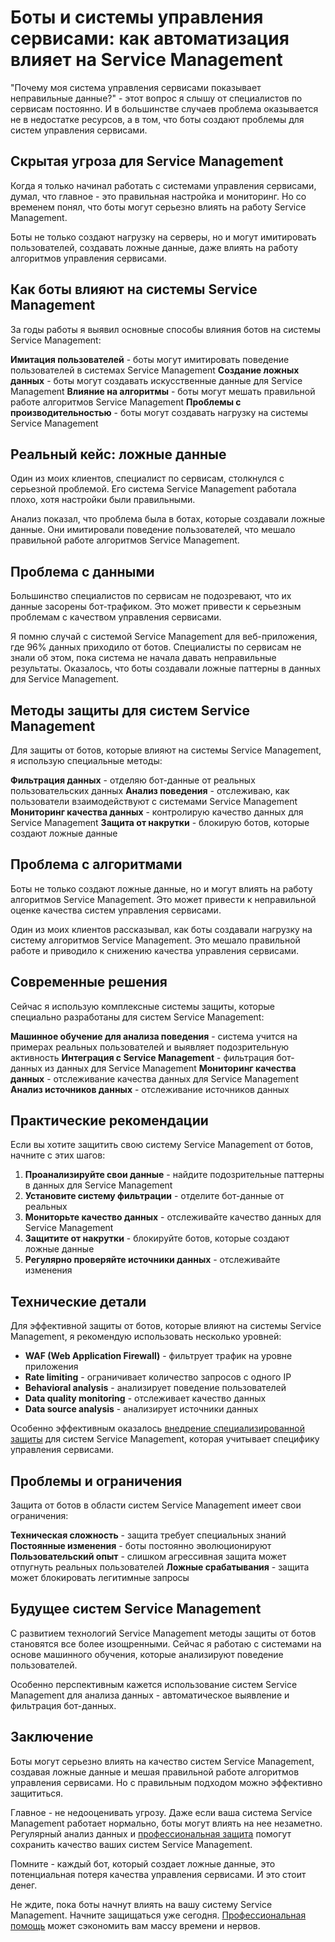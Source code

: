 # Боты и системы управления сервисами: как автоматизация влияет на Service Management

"Почему моя система управления сервисами показывает неправильные данные?" - этот вопрос я слышу от специалистов по сервисам постоянно. И в большинстве случаев проблема оказывается не в недостатке ресурсов, а в том, что боты создают проблемы для систем управления сервисами.

## Скрытая угроза для Service Management

Когда я только начинал работать с системами управления сервисами, думал, что главное - это правильная настройка и мониторинг. Но со временем понял, что боты могут серьезно влиять на работу Service Management.

Боты не только создают нагрузку на серверы, но и могут имитировать пользователей, создавать ложные данные, даже влиять на работу алгоритмов управления сервисами.

## Как боты влияют на системы Service Management

За годы работы я выявил основные способы влияния ботов на системы Service Management:

**Имитация пользователей** - боты могут имитировать поведение пользователей в системах Service Management
**Создание ложных данных** - боты могут создавать искусственные данные для Service Management
**Влияние на алгоритмы** - боты могут мешать правильной работе алгоритмов Service Management
**Проблемы с производительностью** - боты могут создавать нагрузку на системы Service Management

## Реальный кейс: ложные данные

Один из моих клиентов, специалист по сервисам, столкнулся с серьезной проблемой. Его система Service Management работала плохо, хотя настройки были правильными.

Анализ показал, что проблема была в ботах, которые создавали ложные данные. Они имитировали поведение пользователей, что мешало правильной работе алгоритмов Service Management.

## Проблема с данными

Большинство специалистов по сервисам не подозревают, что их данные засорены бот-трафиком. Это может привести к серьезным проблемам с качеством управления сервисами.

Я помню случай с системой Service Management для веб-приложения, где 96% данных приходило от ботов. Специалисты по сервисам не знали об этом, пока система не начала давать неправильные результаты. Оказалось, что боты создавали ложные паттерны в данных для Service Management.

## Методы защиты для систем Service Management

Для защиты от ботов, которые влияют на системы Service Management, я использую специальные методы:

**Фильтрация данных** - отделяю бот-данные от реальных пользовательских данных
**Анализ поведения** - отслеживаю, как пользователи взаимодействуют с системами Service Management
**Мониторинг качества данных** - контролирую качество данных для Service Management
**Защита от накрутки** - блокирую ботов, которые создают ложные данные

## Проблема с алгоритмами

Боты не только создают ложные данные, но и могут влиять на работу алгоритмов Service Management. Это может привести к неправильной оценке качества систем управления сервисами.

Один из моих клиентов рассказывал, как боты создавали нагрузку на систему алгоритмов Service Management. Это мешало правильной работе и приводило к снижению качества управления сервисами.

## Современные решения

Сейчас я использую комплексные системы защиты, которые специально разработаны для систем Service Management:

**Машинное обучение для анализа поведения** - система учится на примерах реальных пользователей и выявляет подозрительную активность
**Интеграция с Service Management** - фильтрация бот-данных из данных для Service Management
**Мониторинг качества данных** - отслеживание качества данных для Service Management
**Анализ источников данных** - отслеживание источников данных

## Практические рекомендации

Если вы хотите защитить свою систему Service Management от ботов, начните с этих шагов:

1. **Проанализируйте свои данные** - найдите подозрительные паттерны в данных для Service Management
2. **Установите систему фильтрации** - отделите бот-данные от реальных
3. **Мониторьте качество данных** - отслеживайте качество данных для Service Management
4. **Защитите от накрутки** - блокируйте ботов, которые создают ложные данные
5. **Регулярно проверяйте источники данных** - отслеживайте изменения

## Технические детали

Для эффективной защиты от ботов, которые влияют на системы Service Management, я рекомендую использовать несколько уровней:

- **WAF (Web Application Firewall)** - фильтрует трафик на уровне приложения
- **Rate limiting** - ограничивает количество запросов с одного IP
- **Behavioral analysis** - анализирует поведение пользователей
- **Data quality monitoring** - отслеживает качество данных
- **Data source analysis** - анализирует источники данных

Особенно эффективным оказалось [внедрение специализированной защиты](https://progaem.com/ustanovka-antibота-usluga-po-zashhite-ot-botов-vashih-sajtов-na-различных-cms-системах.html) для систем Service Management, которая учитывает специфику управления сервисами.

## Проблемы и ограничения

Защита от ботов в области систем Service Management имеет свои ограничения:

**Техническая сложность** - защита требует специальных знаний
**Постоянные изменения** - боты постоянно эволюционируют
**Пользовательский опыт** - слишком агрессивная защита может отпугнуть реальных пользователей
**Ложные срабатывания** - защита может блокировать легитимные запросы

## Будущее систем Service Management

С развитием технологий Service Management методы защиты от ботов становятся все более изощренными. Сейчас я работаю с системами на основе машинного обучения, которые анализируют поведение пользователей.

Особенно перспективным кажется использование систем Service Management для анализа данных - автоматическое выявление и фильтрация бот-данных.

## Заключение

Боты могут серьезно влиять на качество систем Service Management, создавая ложные данные и мешая правильной работе алгоритмов управления сервисами. Но с правильным подходом можно эффективно защититься.

Главное - не недооценивать угрозу. Даже если ваша система Service Management работает нормально, боты могут влиять на нее незаметно. Регулярный анализ данных и [профессиональная защита](https://progaem.com/ustanovka-antibота-usluga-po-zashhite-ot-botов-vashih-sajtов-na-различных-cms-системах.html) помогут сохранить качество ваших систем Service Management.

Помните - каждый бот, который создает ложные данные, это потенциальная потеря качества управления сервисами. И это стоит денег.

Не ждите, пока боты начнут влиять на вашу систему Service Management. Начните защищаться уже сегодня. [Профессиональная помощь](https://progaem.com/ustanovka-antibота-usluga-po-zashhite-ot-botов-vashih-sajtов-na-различных-cms-системах.html) может сэкономить вам массу времени и нервов.
